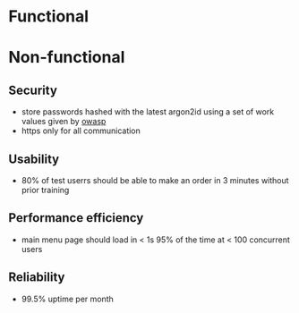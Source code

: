 # Functional

# Non-functional

## Security

- store passwords hashed with the latest argon2id using a set of work values given by [owasp](https://cheatsheetseries.owasp.org/cheatsheets/Password_Storage_Cheat_Sheet.html#argon2id)
- https only for all communication

## Usability

- 80% of test userrs should be able to make an order in 3 minutes without prior training

## Performance efficiency

- main menu page should load in < 1s 95% of the time at < 100 concurrent users

## Reliability

- 99.5% uptime per month
